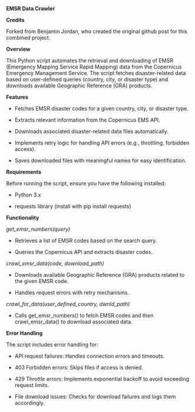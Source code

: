 **EMSR Data Crawler**

**Credits**

Forked from Benjamin Jordan, who created the original github post for this combined project.

**Overview**

This Python script automates the retrieval and downloading of EMSR (Emergency Mapping Service Rapid Mapping) data from the Copernicus Emergency Management Service. The script fetches disaster-related data based on user-defined queries (country, city, or disaster type) and downloads available Geographic Reference (GRA) products.

**Features**

- Fetches EMSR disaster codes for a given country, city, or disaster type.

- Extracts relevant information from the Copernicus EMS API.

- Downloads associated disaster-related data files automatically.

- Implements retry logic for handling API errors (e.g., throttling, forbidden access).

- Saves downloaded files with meaningful names for easy identification.

**Requirements**

Before running the script, ensure you have the following installed:

- Python 3.x

- requests library (install with pip install requests)

**Functionality**

_get_emsr_numbers(query)_

- Retrieves a list of EMSR codes based on the search query.

- Queries the Copernicus API and extracts disaster codes.

_crawl_emsr_data(code, download_path)_

- Downloads available Geographic Reference (GRA) products related to the given EMSR code.

- Handles request errors with retry mechanisms.

_crawl_for_data(user_defined_country, dwnld_path)_

- Calls get_emsr_numbers() to fetch EMSR codes and then crawl_emsr_data() to download associated data.

**Error Handling**

The script includes error handling for:

- API request failures: Handles connection errors and timeouts.

- 403 Forbidden errors: Skips files if access is denied.

- 429 Throttle errors: Implements exponential backoff to avoid exceeding request limits.

- File download issues: Checks for download failures and logs them accordingly.
